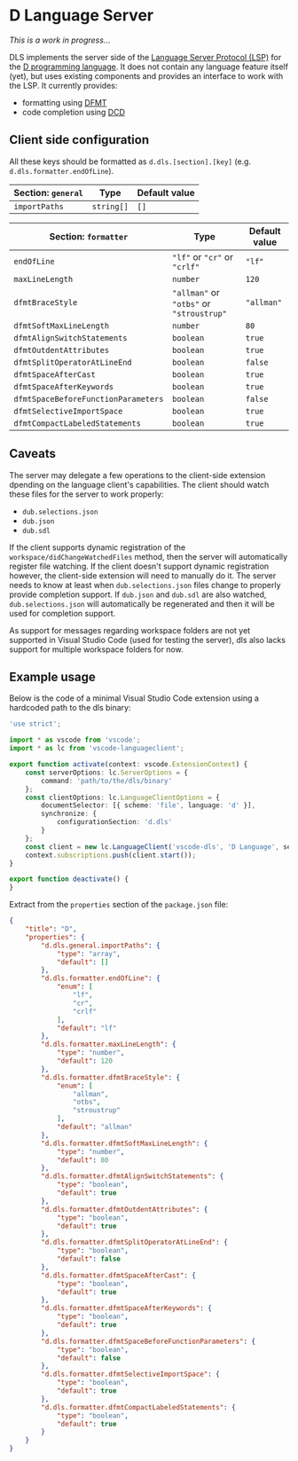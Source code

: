 # D Language Server

_This is a work in progress..._

DLS implements the server side of the [Language Server Protocol (LSP)](https://microsoft.github.io/language-server-protocol/) for the [D programming language](https://dlang.org). It does not contain any language feature itself (yet), but uses existing components and provides an interface to work with the LSP.
It currently provides:
- formatting using [DFMT](https://github.com/dlang-community/dfmt)
- code completion using [DCD](https://github.com/dlang-community/DCD)

## Client side configuration

All these keys should be formatted as `d.dls.[section].[key]` (e.g. `d.dls.formatter.endOfLine`).

|Section: `general`|Type      |Default value|
|------------------|----------|-------------|
|`importPaths`     |`string[]`|`[]`         |

|Section: `formatter`               |Type                                    |Default value|
|-----------------------------------|----------------------------------------|-------------|
|`endOfLine`                        |`"lf"` or `"cr"` or `"crlf"`            |`"lf"`       |
|`maxLineLength`                    |`number`                                |`120`        |
|`dfmtBraceStyle`                   |`"allman"` or `"otbs"` or `"stroustrup"`|`"allman"`   |
|`dfmtSoftMaxLineLength`            |`number`                                |`80`         |
|`dfmtAlignSwitchStatements`        |`boolean`                               |`true`       |
|`dfmtOutdentAttributes`            |`boolean`                               |`true`       |
|`dfmtSplitOperatorAtLineEnd`       |`boolean`                               |`false`      |
|`dfmtSpaceAfterCast`               |`boolean`                               |`true`       |
|`dfmtSpaceAfterKeywords`           |`boolean`                               |`true`       |
|`dfmtSpaceBeforeFunctionParameters`|`boolean`                               |`false`      |
|`dfmtSelectiveImportSpace`         |`boolean`                               |`true`       |
|`dfmtCompactLabeledStatements`     |`boolean`                               |`true`       |

## Caveats

The server may delegate a few operations to the client-side extension dpending on the language client's capabilities.
The client should watch these files for the server to work properly:
- `dub.selections.json`
- `dub.json`
- `dub.sdl`

If the client supports dynamic registration of the `workspace/didChangeWatchedFiles` method, then the server will automatically register file watching.
If the client doesn't support dynamic registration however, the client-side extension will need to manually do it.
The server needs to know at least when `dub.selections.json` files change to properly provide completion support.
If `dub.json` and `dub.sdl` are also watched, `dub.selections.json` will automatically be regenerated and then it will be used for completion support.

As support for messages regarding workspace folders are not yet supported in Visual Studio Code (used for testing the server), dls also lacks support for multiple workspace folders for now.

## Example usage

Below is the code of a minimal Visual Studio Code extension using a hardcoded path to the dls binary:

```typescript
'use strict';

import * as vscode from 'vscode';
import * as lc from 'vscode-languageclient';

export function activate(context: vscode.ExtensionContext) {
    const serverOptions: lc.ServerOptions = {
        command: 'path/to/the/dls/binary'
    };
    const clientOptions: lc.LanguageClientOptions = {
        documentSelector: [{ scheme: 'file', language: 'd' }],
        synchronize: {
            configurationSection: 'd.dls'
        }
    };
    const client = new lc.LanguageClient('vscode-dls', 'D Language', serverOptions, clientOptions);
    context.subscriptions.push(client.start());
}

export function deactivate() {
}
```

Extract from the `properties` section of the `package.json` file:

```json
{
    "title": "D",
    "properties": {
        "d.dls.general.importPaths": {
            "type": "array",
            "default": []
        },
        "d.dls.formatter.endOfLine": {
            "enum": [
                "lf",
                "cr",
                "crlf"
            ],
            "default": "lf"
        },
        "d.dls.formatter.maxLineLength": {
            "type": "number",
            "default": 120
        },
        "d.dls.formatter.dfmtBraceStyle": {
            "enum": [
                "allman",
                "otbs",
                "stroustrup"
            ],
            "default": "allman"
        },
        "d.dls.formatter.dfmtSoftMaxLineLength": {
            "type": "number",
            "default": 80
        },
        "d.dls.formatter.dfmtAlignSwitchStatements": {
            "type": "boolean",
            "default": true
        },
        "d.dls.formatter.dfmtOutdentAttributes": {
            "type": "boolean",
            "default": true
        },
        "d.dls.formatter.dfmtSplitOperatorAtLineEnd": {
            "type": "boolean",
            "default": false
        },
        "d.dls.formatter.dfmtSpaceAfterCast": {
            "type": "boolean",
            "default": true
        },
        "d.dls.formatter.dfmtSpaceAfterKeywords": {
            "type": "boolean",
            "default": true
        },
        "d.dls.formatter.dfmtSpaceBeforeFunctionParameters": {
            "type": "boolean",
            "default": false
        },
        "d.dls.formatter.dfmtSelectiveImportSpace": {
            "type": "boolean",
            "default": true
        },
        "d.dls.formatter.dfmtCompactLabeledStatements": {
            "type": "boolean",
            "default": true
        }
    }
}
```
